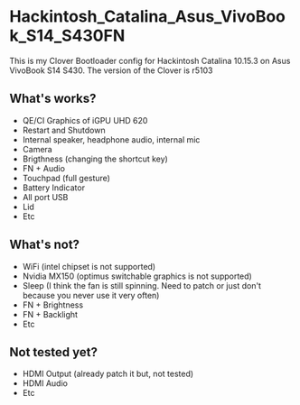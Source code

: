 # Hackintosh_Catalina_Asus_VivoBook_S14_S430FN
This is my Clover Bootloader config for Hackintosh Catalina 10.15.3 on Asus VivoBook S14 S430. The version of the Clover is r5103

What's works?
- 
- QE/CI Graphics of iGPU UHD 620
- Restart and Shutdown
- Internal speaker, headphone audio, internal mic
- Camera
- Brigthness (changing the shortcut key)
- FN + Audio
- Touchpad (full gesture)
- Battery Indicator
- All port USB
- Lid
- Etc

What's not?
-
- WiFi (intel chipset is not supported)
- Nvidia MX150 (optimus switchable graphics is not supported)
- Sleep (I think the fan is still spinning. Need to patch or just don't because you never use it very often)
- FN + Brightness
- FN + Backlight
- Etc

Not tested yet?
-
- HDMI Output (already patch it but, not tested)
- HDMI Audio
- Etc
